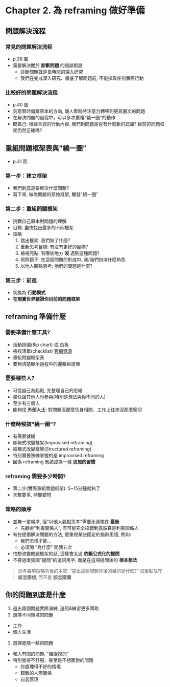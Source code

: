 # Chapter 2. 為 reframing 做好準備

## 問題解決流程

### 常見的問題解決流程

- p.38 圖
- 需要解決關於 __診斷問題__ 的錯誤假設
  - 診斷問題就是長時間的深入研究
  - 我們在完成深入研究、徹底了解問題前, 不能採取任何實際行動

### 比較好的問題解決流程

- p.40 圖
- 刻意暫時偏離原本的方向, 讓人暫時將注意力轉移到更高層次的問題
- 在解決問題的過程中，可以多次重複"繞一圈"的動作
- 問自己: 根據本週的行動內容, 我們對問題是否有什麼新的認識? 目前的問題框架仍然正確嗎?

## 重組問題框架表與"繞一圈"

- p.41 圖

### 第一步：建立框架

- 我們到底是要解決什麼問題?
- 寫下來, 做為問題的原始框架, 觸發"繞一圈"

### 第二步：重組問題框架

- 挑戰自己原本對問題的理解
- 目標: 盡快找出最多的不同框架
- 策略
  1. 跳出框架: 我們缺了什麼?
  2. 重新思考目標: 有沒有更好的目標?
  3. 檢視亮點: 有哪些地方 __沒__ 遇到這種問題?
  4. 照照鏡子: 在這個問題的形成中, 我/我們扮演什麼角色
  5. 以他人觀點思考: 他們的問題是什麼?

### 第三步：前進

- 切換為 __行動模式__
- __在現實世界驗證你目前的問題框架__


## reframing 準備什麼

### 需要準備什麼工具?

- 活動掛圖(flip chart) 或 白板
- 檢核清單(checklist) [官網資源](https://howtoreframe.files.wordpress.com/2020/03/checklist-for-reframing-whats-your-problem-v.-march-18-2020.pdf)
- 重組問題框架表
- 要夠清楚顯示過程中的邏輯與道理

### 需要哪些人?

- 可從自己為起點, 先整理自己的思緒
- 盡快讓其他人也參與(特別是想法與你不同的人)
- 至少有三個人
- 能夠找 __外部人士__: 對問題沒那麼切身相關、工作上往來沒那麼密切

### 什麼時候該"繞一圈"?

- 有需要就繞
- 即興式改變框架(Improvised reframing)
- 結構式改變框架(Structured reframing)
- 特別需要熟練掌握的是 improvised reframing
- 因為 reframing 應該成為一種 __思想的習慣__

### reframing 需要多少時間?

- 第二步(實際重組問題框架): 5~15分鐘就夠了
- 次數要多, 時間要短

### 策略的順序

- 並無一定順序, 但"以他人觀點思考"需要永遠擺在 __最後__
  - 先顧慮"利害關係人", 有可能完全搞錯到底誰算是利害關係人
- 有些提倡解決問題的方法, 很重視某些固定的措辭用語, 例如: 
  - 我們怎樣才能...
  - 必須問 "為什麼" 問個五次
- 怕想改變問題框架的話, 這樣會太過 __依賴公式化的提問__
- 不要過度強調"提問"的遣詞用字, 而是在這項提問後的 __根本想法__

> 思考每項策略背後的本質: "提出這些問題背後的目的是什麼?"
> 把重點放在 __該怎麼想__, 而不是 __該怎麼講__

## 你的問題到底是什麼

1. 選出兩個問題實際演練, 運用&練習更多策略
2. 選擇不同領域的問題
  - 工作
  - 個人生活
3. 選擇進階一點的問題
  - 和人有關的問題, "難捉摸的"
  - 特別覺得不舒服、甚至是不想面對的問題
    - 你處理得不好的情境
    - 艱難的人際關係
    - 自我管理
